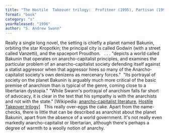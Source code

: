 ```yaml
---
title: "The Hostile  Takeover trilogy:  Profiteer (1995), Partisan (1995), Revolutionary"
format: "book"
category: "s"
yearReleased: "1996"
author: "S. Andrew Swann"
---
```

 Really a single long novel, the setting is  chiefly a planet named Bakunin, orbiting the star Kropotkin; the principal city  is called Godwin (with a street called Vanzetti), and the spaceport Proudhon.
  
 . . . "depicts  a world called Bakunin that operates on anarcho-capitalist principles, and  examines the particular problem of an anarcho-capitalist society defending  itself against a statist aggressor when that aggressor hires so many of the  Anarcho-capitalist society's own denizens as mercenary forces."  "Its portrayal of society on the planet Bakunin is  arguably much more critical of the basic premise of anarchism than is typical of  the genre, coming close to a libertarian dystopia." "While Swann's portrayal of  anarchism falls far short of advocacy, it is clear in the text that his sympathy  is with the anarchists and not with the state." [Wikipedia: <a href="http://en.wikipedia.org/wiki/Anarcho-capitalist_literature"> anarcho-capitalist literature</a>, <a href="http://en.wikipedia.org/wiki/Hostile_Takeover_Trilogy">Hostile Takeover  trilogy</a>]
  
 This really over-eggs the cake.  Apart from the name-checks, there is little that can be described as anarchist  about the planet Bakunin, apart from the absence of a world government. It's not  really even markedly anarcho-capitalist or libertarian, although there's perhaps  a degree of warmth to a woolly notion of anarchy.